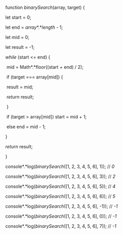 function *binarySearch*(array, target) {

  let start = 0;

  let end = *array**.**length* - 1;

  let mid = 0;

  let result = -1;



  *while* (start <= end) {

​    mid = Math*.*floor((start + end) / 2);

​    if (target === array[mid]) {

​      result = mid;

​      *return* result;

​    }

​    if (target > array[mid]) start = mid + 1;

​    else end = mid - 1;

  }

  *return* result;

}





console*.*log(*binarySearch*([1, 2, 3, 4, 5, 6], 1)); // *0*

console*.*log(*binarySearch*([1, 2, 3, 4, 5, 6], 3)); // *2*

console*.*log(*binarySearch*([1, 2, 3, 4, 5, 6], 5)); // *4*

console*.*log(*binarySearch*([1, 2, 3, 4, 5, 6], 6)); // *5*

console*.*log(*binarySearch*([1, 2, 3, 4, 5, 6], -1)); // *-1*

console*.*log(*binarySearch*([1, 2, 3, 4, 5, 6], 0)); // *-1*

console*.*log(*binarySearch*([1, 2, 3, 4, 5, 6], 7)); // *-1*